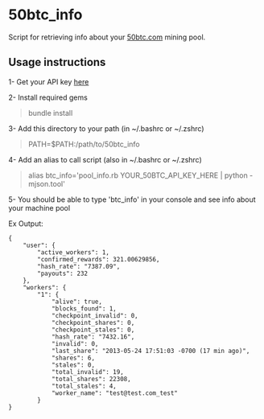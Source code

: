 50btc_info
================

Script for retrieving info about your [50btc.com](https://50btc.com) mining pool.

## Usage instructions

1- Get your API key [here](https://50btc.com/account/api)

2- Install required gems
> bundle install

3- Add this directory to your path (in ~/.bashrc or ~/.zshrc)
> PATH=$PATH:/path/to/50btc_info

4- Add an alias to call script (also in ~/.bashrc or ~/.zshrc)
> alias btc_info='pool_info.rb YOUR_50BTC_API_KEY_HERE | python -mjson.tool'

5- You should be able to type 'btc_info' in your console and see info about your machine pool

Ex Output:
```
{
    "user": {
        "active_workers": 1,
        "confirmed_rewards": 321.00629856,
        "hash_rate": "7387.09",
        "payouts": 232
    },
    "workers": {
        "1": {
            "alive": true,
            "blocks_found": 1,
            "checkpoint_invalid": 0,
            "checkpoint_shares": 0,
            "checkpoint_stales": 0,
            "hash_rate": "7432.16",
            "invalid": 0,
            "last_share": "2013-05-24 17:51:03 -0700 (17 min ago)",
            "shares": 6,
            "stales": 0,
            "total_invalid": 19,
            "total_shares": 22308,
            "total_stales": 4,
            "worker_name": "test@test.com_test"
        }
}
```
